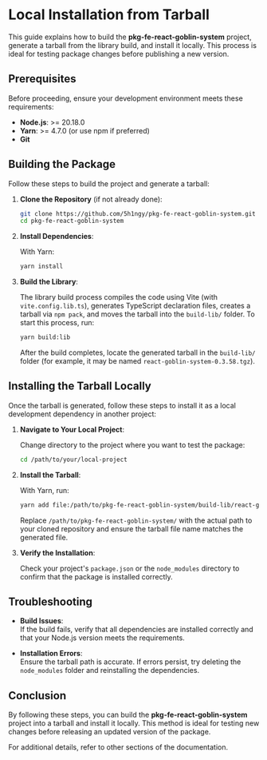 # Local Installation from Tarball

This guide explains how to build the **pkg-fe-react-goblin-system** project, generate a tarball from the library build, and install it locally. This process is ideal for testing package changes before publishing a new version.

## Prerequisites

Before proceeding, ensure your development environment meets these requirements:

- **Node.js**: >= 20.18.0  
- **Yarn**: >= 4.7.0 (or use npm if preferred)
- **Git**

## Building the Package

Follow these steps to build the project and generate a tarball:

1. **Clone the Repository** (if not already done):

   ```bash
   git clone https://github.com/5h1ngy/pkg-fe-react-goblin-system.git
   cd pkg-fe-react-goblin-system
   ```

2. **Install Dependencies**:

   With Yarn:

   ```bash
   yarn install
   ```

3. **Build the Library**:

   The library build process compiles the code using Vite (with `vite.config.lib.ts`), generates TypeScript declaration files, creates a tarball via `npm pack`, and moves the tarball into the `build-lib/` folder. To start this process, run:

   ```bash
   yarn build:lib
   ```

   After the build completes, locate the generated tarball in the `build-lib/` folder (for example, it may be named `react-goblin-system-0.3.58.tgz`).

## Installing the Tarball Locally

Once the tarball is generated, follow these steps to install it as a local development dependency in another project:

1. **Navigate to Your Local Project**:

   Change directory to the project where you want to test the package:

   ```bash
   cd /path/to/your/local-project
   ```

2. **Install the Tarball**:

   With Yarn, run:

   ```bash
   yarn add file:/path/to/pkg-fe-react-goblin-system/build-lib/react-goblin-system-0.3.58.tgz --dev
   ```

   Replace `/path/to/pkg-fe-react-goblin-system/` with the actual path to your cloned repository and ensure the tarball file name matches the generated file.

3. **Verify the Installation**:

   Check your project's `package.json` or the `node_modules` directory to confirm that the package is installed correctly.

## Troubleshooting

- **Build Issues**:  
  If the build fails, verify that all dependencies are installed correctly and that your Node.js version meets the requirements.

- **Installation Errors**:  
  Ensure the tarball path is accurate. If errors persist, try deleting the `node_modules` folder and reinstalling the dependencies.

## Conclusion

By following these steps, you can build the **pkg-fe-react-goblin-system** project into a tarball and install it locally. This method is ideal for testing new changes before releasing an updated version of the package.

For additional details, refer to other sections of the documentation.